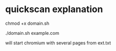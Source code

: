 # quickscan explanation

chmod +x domain.sh


./domain.sh example.com


will start chromium with several pages from ext.txt
